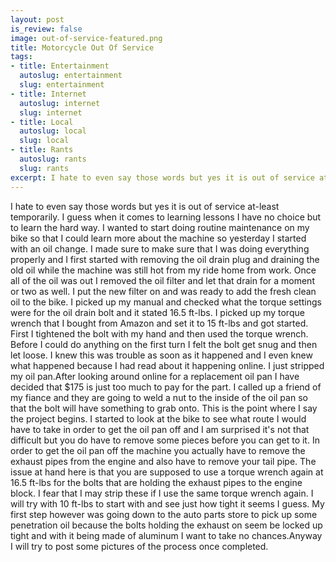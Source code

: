 ```yaml
--- 
layout: post
is_review: false
image: out-of-service-featured.png
title: Motorcycle Out Of Service
tags: 
- title: Entertainment
  autoslug: entertainment
  slug: entertainment
- title: Internet
  autoslug: internet
  slug: internet
- title: Local
  autoslug: local
  slug: local
- title: Rants
  autoslug: rants
  slug: rants
excerpt: I hate to even say those words but yes it is out of service at-least temporarily.  I guess when it comes to learning lessons I have no choice but to learn the hard way.  I wanted to start doing routine maintenance on my bike so that I could learn more about the machine so yesterday I started with an oil change.  I made sure to make sure that I was doing everything properly and I first started with removing the oil drain plug and draining the old oil while the machine was still hot from my ride home from work.
---
```

I hate to even say those words but yes it is out of service at-least temporarily.  I guess when it comes to learning lessons I have no choice but to learn the hard way.  I wanted to start doing routine maintenance on my bike so that I could learn more about the machine so yesterday I started with an oil change.  I made sure to make sure that I was doing everything properly and I first started with removing the oil drain plug and draining the old oil while the machine was still hot from my ride home from work.  Once all of the oil was out I removed the oil filter and let that drain for a moment or two as well.  I put the new filter on and was ready to add the fresh clean oil to the bike.  I picked up my manual and checked what the torque settings were for the oil drain bolt and it stated 16.5 ft-lbs.  I picked up my torque wrench that I bought from Amazon and set it to 15 ft-lbs and got started.  First I tightened the bolt with my hand and then used the torque wrench.  Before I could do anything on the first turn I felt the bolt get snug and then let loose.  I knew this was trouble as soon as it happened and I even knew what happened because I had read about it happening online.  I just stripped my oil pan.After looking around online for a replacement oil pan I have decided that $175 is just too much to pay for the part.  I called up a friend of my fiance and they are going to weld a nut to the inside of the oil pan so that the bolt will have something to grab onto.  This is the point where I say the project begins.  I started to look at the bike to see what route I would have to take in order to get the oil pan off and I am surprised it's not that difficult but you do have to remove some pieces before you can get to it.  In order to get the oil pan off the machine you actually have to remove the exhaust pipes from the engine and also have to remove your tail pipe.  The issue at hand here is that you are supposed to use a torque wrench again at 16.5 ft-lbs for the bolts that are holding the exhaust pipes to the engine block.  I fear that I may strip these if I use the same torque wrench again.  I will try with 10 ft-lbs to start with and see just how tight it seems I guess.  My first step however was going down to the auto parts store to pick up some penetration oil because the bolts holding the exhaust on seem be locked up tight and with it being made of aluminum I want to take no chances.Anyway I will try to post some pictures of the process once completed.
